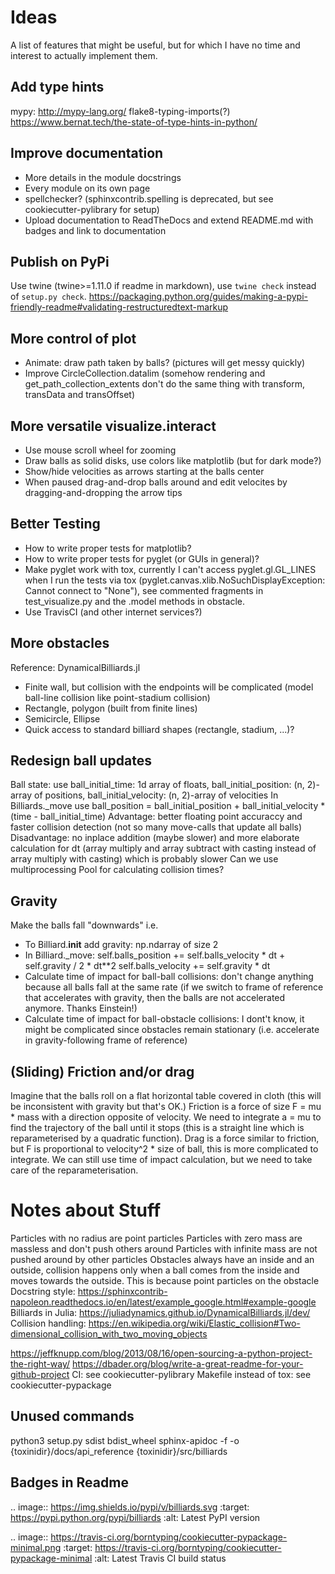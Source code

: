 # Ideas
A list of features that might be useful, but for which I have no time and interest to actually implement them.

## Add type hints
mypy: http://mypy-lang.org/
flake8-typing-imports(?)
https://www.bernat.tech/the-state-of-type-hints-in-python/

## Improve documentation
- More details in the module docstrings
- Every module on its own page
- spellchecker? (sphinxcontrib.spelling is deprecated, but see cookiecutter-pylibrary for setup)
- Upload documentation to ReadTheDocs and extend README.md with badges and link to documentation

## Publish on PyPi
Use twine (twine>=1.11.0 if readme in markdown), use `twine check` instead of `setup.py check`.
https://packaging.python.org/guides/making-a-pypi-friendly-readme#validating-restructuredtext-markup

## More control of plot
- Animate: draw path taken by balls? (pictures will get messy quickly)
- Improve CircleCollection.datalim (somehow rendering and get_path_collection_extents don't do the same thing with transform, transData and transOffset)

## More versatile visualize.interact
- Use mouse scroll wheel for zooming
- Draw balls as solid disks, use colors like matplotlib (but for dark mode?)
- Show/hide velocities as arrows starting at the balls center
- When paused drag-and-drop balls around and edit velocites by dragging-and-dropping the arrow tips

## Better Testing
- How to write proper tests for matplotlib?
- How to write proper tests for pyglet (or GUIs in general)?
- Make pyglet work with tox, currently I can't access pyglet.gl.GL_LINES when I run the tests via tox (pyglet.canvas.xlib.NoSuchDisplayException: Cannot connect to "None"), see commented fragments in test_visualize.py and the .model methods in obstacle.
- Use TravisCI (and other internet services?)

## More obstacles
Reference: DynamicalBilliards.jl
- Finite wall, but collision with the endpoints will be complicated (model ball-line collision like point-stadium collision)
- Rectangle, polygon (built from finite lines)
- Semicircle, Ellipse
- Quick access to standard billiard shapes (rectangle, stadium, ...)?

## Redesign ball updates
Ball state: use ball_initial_time: 1d array of floats, ball_initial_position: (n, 2)-array of positions, ball_initial_velocity: (n, 2)-array of velocities
In Billiards._move use
    ball_position = ball_initial_position + ball_initial_velocity * (time - ball_initial_time)
Advantage: better floating point accuraccy and faster collision detection (not so many move-calls that update all balls)
Disadvantage: no inplace addition (maybe slower) and more elaborate calculation for dt (array multiply and array subtract with casting instead of array multiply with casting) which is probably slower
Can we use multiprocessing Pool for calculating collision times?

## Gravity
Make the balls fall "downwards" i.e.
- To Billiard.__init__ add gravity: np.ndarray of size 2
- In Billiard._move:
    self.balls_position += self.balls_velocity * dt + self.gravity / 2 * dt**2
    self.balls_velocity += self.gravity * dt
- Calculate time of impact for ball-ball collisions: don't change anything because all balls fall at the same rate (if we switch to frame of reference that accelerates with gravity, then the balls are not accelerated anymore. Thanks Einstein!)
- Calculate time of impact for ball-obstacle collisions: I dont't know, it might be complicated since obstacles remain stationary (i.e. accelerate in gravity-following frame of reference)

## (Sliding) Friction and/or drag
Imagine that the balls roll on a flat horizontal table covered in cloth (this will be inconsistent with gravity but that's OK.)
Friction is a force of size F = mu * mass with a direction opposite of velocity.
We need to integrate a = mu to find the trajectory of the ball until it stops (this is a straight line which is reparameterised by a quadratic function).
Drag is a force similar to friction, but F is proportional to velocity^2 * size of ball, this is more complicated to integrate.
We can still use time of impact calculation, but we need to take care of the reparameterisation.



# Notes about Stuff
Particles with no radius are point particles
Particles with zero mass are massless and don't push others around
Particles with infinite mass are not pushed around by other particles
Obstacles always have an inside and an outside, collision happens only when a ball comes from the inside and moves towards the outside. This is because point particles on the obstacle
Docstring style: https://sphinxcontrib-napoleon.readthedocs.io/en/latest/example_google.html#example-google
Billiards in Julia: https://juliadynamics.github.io/DynamicalBilliards.jl/dev/
Collision handling: https://en.wikipedia.org/wiki/Elastic_collision#Two-dimensional_collision_with_two_moving_objects

https://jeffknupp.com/blog/2013/08/16/open-sourcing-a-python-project-the-right-way/
https://dbader.org/blog/write-a-great-readme-for-your-github-project
CI: see cookiecutter-pylibrary
Makefile instead of tox: see cookiecutter-pypackage

## Unused commands
python3 setup.py sdist bdist_wheel
sphinx-apidoc -f -o {toxinidir}/docs/api_reference {toxinidir}/src/billiards


## Badges in Readme
.. image:: https://img.shields.io/pypi/v/billiards.svg
    :target: https://pypi.python.org/pypi/billiards
    :alt: Latest PyPI version

.. image:: https://travis-ci.org/borntyping/cookiecutter-pypackage-minimal.png
   :target: https://travis-ci.org/borntyping/cookiecutter-pypackage-minimal
   :alt: Latest Travis CI build status
